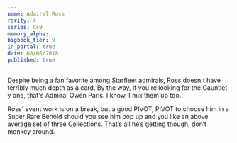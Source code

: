 ```yaml
---
name: Admiral Ross
rarity: 4
series: ds9
memory_alpha:
bigbook_tier: 9
in_portal: true
date: 08/08/2018
published: true
---
```


Despite being a fan favorite among Starfleet admirals, Ross doesn't have terribly much depth as a card. By the way, if you're looking for the Gauntlet-y one, that's Admiral Owen Paris. I know, I mix them up too. 

Ross' event work is on a break, but a good PIVOT, PIVOT to choose him in a Super Rare Behold should you see him pop up and you like an above average set of three Collections. That’s all he’s getting though, don’t monkey around.
